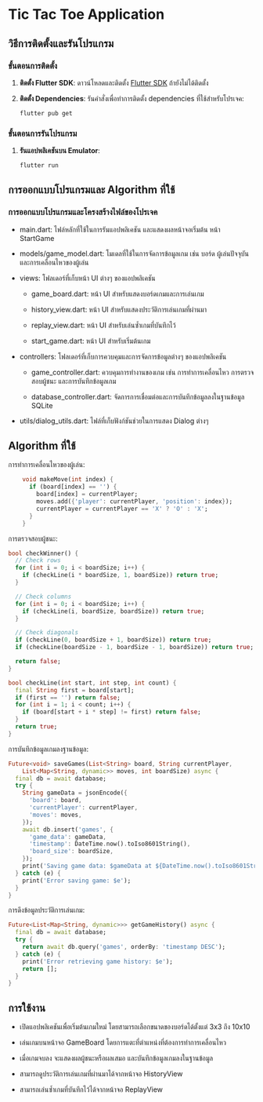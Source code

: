 # Tic Tac Toe Application

## วิธีการติดตั้งและรันโปรแกรม

### ขั้นตอนการติดตั้ง

1. **ติดตั้ง Flutter SDK**:
    ดาวน์โหลดและติดตั้ง [Flutter SDK](https://flutter.dev/docs/get-started/install) ถ้ายังไม่ได้ติดตั้ง

2. **ติดตั้ง Dependencies**:
    รันคำสั่งเพื่อทำการติดตั้ง dependencies ที่ใช้สำหรับโปรเจค:
    ```bash
    flutter pub get
    ```

### ขั้นตอนการรันโปรแกรม

1. **รันแอปพลิเคชันบน Emulator**:
    ```bash
    flutter run
    ```

## การออกแบบโปรแกรมและ Algorithm ที่ใช้

### การออกแบบโปรแกรมและโครงสร้างไฟล์ของโปรเจค

  * main.dart: ไฟล์หลักที่ใช้ในการรันแอปพลิเคชัน และแสดงผลหน้าจอเริ่มต้น หน้า StartGame
    
  * models/game_model.dart: โมเดลที่ใช้ในการจัดการข้อมูลเกม เช่น บอร์ด ผู้เล่นปัจจุบัน และการเคลื่อนไหวของผู้เล่น
    
  * views: โฟลเดอร์ที่เก็บหน้า UI ต่างๆ ของแอปพลิเคชัน
    
    * game_board.dart: หน้า UI สำหรับแสดงบอร์ดเกมและการเล่นเกม
      
    * history_view.dart: หน้า UI สำหรับแสดงประวัติการเล่นเกมที่ผ่านมา
      
    * replay_view.dart: หน้า UI สำหรับเล่นซ้ำเกมที่บันทึกไว้
      
    * start_game.dart: หน้า UI สำหรับเริ่มต้นเกม
      
  * controllers: โฟลเดอร์ที่เก็บการควบคุมและการจัดการข้อมูลต่างๆ ของแอปพลิเคชัน
    
    * game_controller.dart: ควบคุมการทำงานของเกม เช่น การทำการเคลื่อนไหว การตรวจสอบผู้ชนะ และการบันทึกข้อมูลเกม
      
    * database_controller.dart: จัดการการเชื่อมต่อและการบันทึกข้อมูลลงในฐานข้อมูล SQLite
      
  * utils/dialog_utils.dart: ไฟล์ที่เก็บฟังก์ชันช่วยในการแสดง Dialog ต่างๆ

## Algorithm ที่ใช้
  การทำการเคลื่อนไหวของผู้เล่น:
```dart
    void makeMove(int index) {
      if (board[index] == '') {
        board[index] = currentPlayer;
        moves.add({'player': currentPlayer, 'position': index});
        currentPlayer = currentPlayer == 'X' ? 'O' : 'X';
      }
    }
```
  การตรวจสอบผู้ชนะ:
```dart
bool checkWinner() {
  // Check rows
  for (int i = 0; i < boardSize; i++) {
    if (checkLine(i * boardSize, 1, boardSize)) return true;
  }

  // Check columns
  for (int i = 0; i < boardSize; i++) {
    if (checkLine(i, boardSize, boardSize)) return true;
  }

  // Check diagonals
  if (checkLine(0, boardSize + 1, boardSize)) return true;
  if (checkLine(boardSize - 1, boardSize - 1, boardSize)) return true;

  return false;
}

bool checkLine(int start, int step, int count) {
  final String first = board[start];
  if (first == '') return false;
  for (int i = 1; i < count; i++) {
    if (board[start + i * step] != first) return false;
  }
  return true;
}
```
  การบันทึกข้อมูลเกมลงฐานข้อมูล:
```dart
Future<void> saveGames(List<String> board, String currentPlayer,
    List<Map<String, dynamic>> moves, int boardSize) async {
  final db = await database;
  try {
    String gameData = jsonEncode({
      'board': board,
      'currentPlayer': currentPlayer,
      'moves': moves,
    });
    await db.insert('games', {
      'game_data': gameData,
      'timestamp': DateTime.now().toIso8601String(),
      'board_size': boardSize,
    });
    print('Saving game data: $gameData at ${DateTime.now().toIso8601String()}, Board size: $boardSize');
  } catch (e) {
    print('Error saving game: $e');
  }
}
```
  การดึงข้อมูลประวัติการเล่นเกม:
```dart
Future<List<Map<String, dynamic>>> getGameHistory() async {
  final db = await database;
  try {
    return await db.query('games', orderBy: 'timestamp DESC');
  } catch (e) {
    print('Error retrieving game history: $e');
    return [];
  }
}
```

## การใช้งาน
* เปิดแอปพลิเคชันเพื่อเริ่มต้นเกมใหม่ โดยสามารถเลือกขนาดของบอร์ดได้ตั้งแต่ 3x3 ถึง 10x10
  
* เล่นเกมบนหน้าจอ GameBoard โดยการแตะที่ตำแหน่งที่ต้องการทำการเคลื่อนไหว
  
* เมื่อเกมจบลง จะแสดงผลผู้ชนะหรือผลเสมอ และบันทึกข้อมูลเกมลงในฐานข้อมูล
  
* สามารถดูประวัติการเล่นเกมที่ผ่านมาได้จากหน้าจอ HistoryView
  
* สามารถเล่นซ้ำเกมที่บันทึกไว้ได้จากหน้าจอ ReplayView
